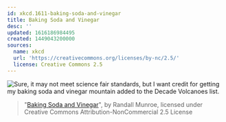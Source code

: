 ```yaml
---
id: xkcd.1611-baking-soda-and-vinegar
title: Baking Soda and Vinegar
desc: ''
updated: 1616186984495
created: 1449043200000
sources:
  name: xkcd
  url: 'https://creativecommons.org/licenses/by-nc/2.5/'
  license: Creative Commons 2.5
---
```

![Sure, it may not meet science fair standards, but I want credit for getting my baking soda and vinegar mountain added to the Decade Volcanoes list.](https://imgs.xkcd.com/comics/baking_soda_and_vinegar.png)
> "[Baking Soda and Vinegar](https://xkcd.com/1611/)", by Randall Munroe, licensed under Creative Commons Attribution-NonCommercial 2.5 License
